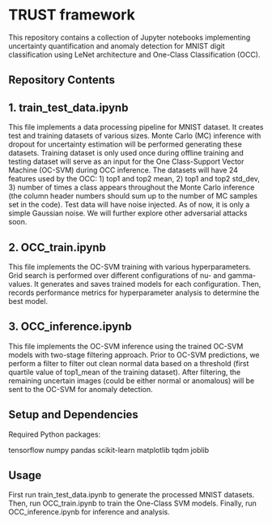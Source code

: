 # TRUST framework
This repository contains a collection of Jupyter notebooks implementing uncertainty quantification and anomaly detection for MNIST digit classification using LeNet architecture and One-Class Classification (OCC). 

## Repository Contents
## 1. train_test_data.ipynb
This file implements a data processing pipeline for MNIST dataset. It creates test and training datasets of various sizes. Monte Carlo (MC) inference with dropout for uncertainty estimation will be performed generating these datasets. Training dataset is only used once during offline training and testing dataset will serve as an input for the One Class-Support Vector Machine (OC-SVM) during OCC inference. The datasets will have 24 features used by the OCC: 1) top1 and top2 mean, 2) top1 and top2 std_dev, 3) number of times a class appears throughout the Monte Carlo inference (the column header numbers should sum up to the number of MC samples set in the code). Test data will have noise injected. As of now, it is only a simple Gaussian noise. We will further explore other adversarial attacks soon.

## 2. OCC_train.ipynb
This file implements the OC-SVM training with various hyperparameters. Grid search is performed over different configurations of nu- and gamma-values. It generates and saves trained models for each configuration. Then, records performance metrics for hyperparameter analysis to determine the best model.

## 3. OCC_inference.ipynb
This file implements the OC-SVM inference using the trained OC-SVM models with two-stage filtering approach. Prior to OC-SVM predictions, we perform a filter to filter out clean normal data based on a threshold (first quartile value of top1_mean of the training dataset). After filtering, the remaining uncertain images (could be either normal or anomalous) will be sent to the OC-SVM for anomaly detection. 

## Setup and Dependencies
Required Python packages:

tensorflow
numpy
pandas
scikit-learn
matplotlib
tqdm
joblib

## Usage
First run train_test_data.ipynb to generate the processed MNIST datasets.
Then, run OCC_train.ipynb to train the One-Class SVM models.
Finally, run OCC_inference.ipynb for inference and analysis.
